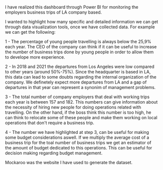 I have realized this dashboard through Power BI for monitoring the employers business trips of LA company based.

I wanted to highlight how many specific and detailed information we can get through data visualization tools, once we have collected data. For example we can get the following:

1 - The percentage of young people travelling is always below the 25,9% each year. The CEO of the company can think if it can be useful to increase the number of business trips done by young people in order to allow them to develope more experience.

2 - In 2018 and 2021 the departures from Los Angeles were low compared to other years (around 50%-75%). Since the headquarter is based in LA, this data can lead to some doubts regarding the internal organization of the company. We definetely expect more departures from LA and a gap of departures in that year can represent a synonim of management problems.

3 - The total number of company employers that deal with working trips each year is between 157 and 182. This numbers can give information about the necessity of hiring new people for doing operations related with travelling. On the other hand, if the boss think this number is too high, he can think to relocate some of these people and make them working on local operations that don't require a business trip.  

4 - The number we have highlighted at step 3, can be useful for making some budget considerations aswell. If we multiply the average cost of a business trip for the toal number of business trips we get an estimator of the amount of budget dedicated to this operations. This can be useful for decision making regarding budget management.

Mockaroo was the website I have used to generate the dataset.
